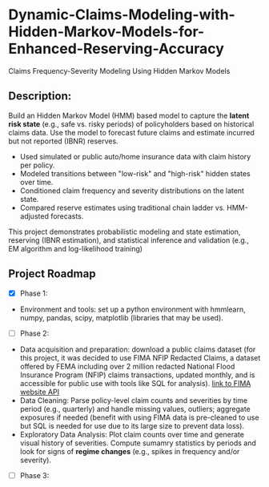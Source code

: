 # Dynamic-Claims-Modeling-with-Hidden-Markov-Models-for-Enhanced-Reserving-Accuracy
Claims Frequency-Severity Modeling Using Hidden Markov Models

## Description:
Build an Hidden Markov Model (HMM) based model to capture the **latent risk state** (e.g., safe vs. risky periods) of policyholders based on historical claims data. Use the model to forecast future claims and estimate incurred but not reported (IBNR) reserves.
* Used simulated or public auto/home insurance data with claim history per policy.
* Modeled transitions between "low-risk" and "high-risk" hidden states over time.
* Conditioned claim frequency and severity distributions on the latent state.
* Compared reserve estimates using traditional chain ladder vs. HMM-adjusted forecasts.

This project demonstrates probabilistic modeling and state estimation, reserving (IBNR estimation), and statistical inference and validation (e.g., EM algorithm and log-likelihood training)

## Project Roadmap
- [X] Phase 1:
* Environment and tools: set up a python environment with hmmlearn, numpy, pandas, scipy, matplotlib (libraries that may be used).
- [ ] Phase 2:
* Data acquisition and preparation: download a public claims dataset (for this project, it was decided to use FIMA NFIP Redacted Claims, a dataset offered by FEMA including over 2 million redacted National Flood Insurance Program (NFIP) claims transactions, updated monthly, and is accessible for public use with tools like SQL for analysis).
[link to FIMA website API](https://www.fema.gov/openfema-data-page/fima-nfip-redacted-claims-v2)
* Data Cleaning: Parse policy-level claim counts and severities by time period (e.g., quarterly) and handle missing values, outliers; aggregate exposures if needed (benefit with using FIMA data is pre-cleaned to use but SQL is needed for use due to its large size to prevent data loss).
* Exploratory Data Analysis: Plot claim counts over time and generate visual history of severities. Compute sumamry statistics by periods and look for signs of **regime changes** (e.g., spikes in frequency and/or severity).
- [ ] Phase 3:
